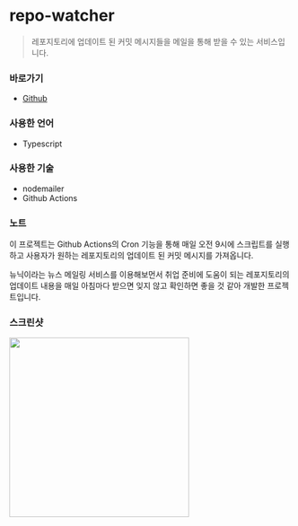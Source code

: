 # repo-watcher

> 레포지토리에 업데이트 된 커밋 메시지들을 메일을 통해 받을 수 있는 서비스입니다.

### 바로가기

- [Github](https://github.com/namhyun-gu/repo-watcher)

### 사용한 언어

- Typescript

### 사용한 기술

- nodemailer
- Github Actions

### 노트

이 프로젝트는 Github Actions의 Cron 기능을 통해 매일 오전 9시에 스크립트를 실행하고 사용자가 원하는 레포지토리의 업데이트 된 커밋 메시지를 가져옵니다.

뉴닉이라는 뉴스 메일링 서비스를 이용해보먼서 취업 준비에 도움이 되는 레포지토리의 업데이트 내용을 매일 아침마다 받으면 잊지 않고 확인하면 좋을 것 같아 개발한 프로젝트입니다.

### 스크린샷

<img src="https://github.com/namhyun-gu/namhyun-gu/raw/master/art/repo-watcher.jpg" width="320">
